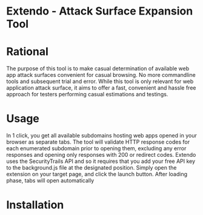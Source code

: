 # Extendo - Attack Surface Expansion Tool

# Rational
The purpose of this tool is to make casual determination of available web app attack surfaces convenient for casual browsing.
No more commandline tools and subsequent trial and error. While this tool is only relevant for web application attack surface,
it aims to offer a fast, convenient and hassle free approach for testers performing casual estimations and testings.

# Usage
In 1 click, you get all available subdomains hosting web apps opened in your browser as separate tabs. The tool will validate HTTP response codes
for each enumerated subdomain prior to opening them, excluding any error responses and opening only responses with 200 or redirect codes.
Extendo uses the SecurityTrails API and so it requires that you add your free API key to the background.js file at the designated position.
Simply open the extension on your target page, and click the launch button. After loading phase, tabs will open automatically

# Installation
